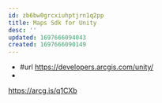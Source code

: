 ```yaml
---
id: zb6bw0grcxiuhptjrn1q2pp
title: Maps Sdk for Unity
desc: ''
updated: 1697666094043
created: 1697666090149
---
```



- #url https://developers.arcgis.com/unity/
- 

https://arcg.is/q1CXb